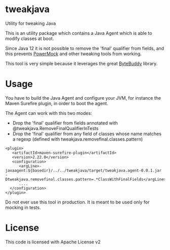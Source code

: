 # tweakjava
Utility for tweaking Java

This is an utility package which contains a Java Agent which is able to modify classes at boot.

Since Java 12 it is not possible to remove the 'final' qualifier from fields, and this prevents [PowerMock](https://github.com/powermock/powermock) and other tweaking tools from working.

This tool is very simple because it leverages the great [ByteBuddy](https://bytebuddy.net/) library.


# Usage
You have to build the Java Agent and configure your JVM, for instance the Maven Surefire plugin, in order to boot the agent.

The Agent can work with this two modes:

- Drop the 'final' qualifier from fields annotated with @tweakjava.RemoveFinalQualifierInTests
- Drop the 'final' qualifier from any field of classes whose name matches a regexp (defined with tweakjava.removefinal.classes.pattern)

```
<plugin>
   <artifactId>maven-surefire-plugin</artifactId>
   <version>2.22.0</version>
   <configuration>
      <argLine>-javaagent:${basedir}/../../tweakjava/target/tweakjava.agent-0.0.1.jar -Dtweakjava.removefinal.classes.pattern=.*ClassWithFinalFields</argLine>
      ....
  </configuration>
</plugin>

```
Do not ever use this tool in production. It is meant to be used only for mocking in tests.

# License

This code is licensed with Apache License v2
